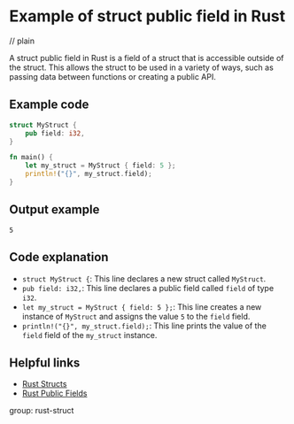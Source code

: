 # Example of struct public field in Rust
// plain

A struct public field in Rust is a field of a struct that is accessible outside of the struct. This allows the struct to be used in a variety of ways, such as passing data between functions or creating a public API.

## Example code

```rust
struct MyStruct {
    pub field: i32,
}

fn main() {
    let my_struct = MyStruct { field: 5 };
    println!("{}", my_struct.field);
}
```

## Output example

```
5
```

## Code explanation


- `struct MyStruct {`: This line declares a new struct called `MyStruct`.
- `pub field: i32,`: This line declares a public field called `field` of type `i32`.
- `let my_struct = MyStruct { field: 5 };`: This line creates a new instance of `MyStruct` and assigns the value `5` to the `field` field.
- `println!("{}", my_struct.field);`: This line prints the value of the `field` field of the `my_struct` instance.

## Helpful links

- [Rust Structs](https://doc.rust-lang.org/book/ch05-00-structs.html)
- [Rust Public Fields](https://doc.rust-lang.org/book/ch05-01-defining-structs.html#public-struct-fields)

group: rust-struct